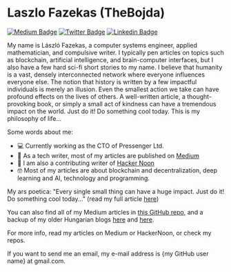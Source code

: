 # Laszlo Fazekas (TheBojda)

[![Medium Badge](https://img.shields.io/badge/Medium-12100E?style=flat-square&logo=Medium&logoColor=white)](https://thebojda.medium.com/)
[![Twitter Badge](https://img.shields.io/badge/-Twitter-00acee?style=flat-square&logo=Twitter&logoColor=white)](https://twitter.com/TheBojda)
[![Linkedin Badge](https://img.shields.io/badge/-LinkedIn-0e76a8?style=flat-square&logo=Linkedin&logoColor=white)](https://www.linkedin.com/in/l%C3%A1szl%C3%B3-fazekas-2429a912/)


My name is László Fazekas, a computer systems engineer, applied mathematician, and compulsive writer. I typically pen articles on topics such as blockchain, artificial intelligence, and brain-computer interfaces, but I also have a few hard sci-fi short stories to my name. I believe that humanity is a vast, densely interconnected network where everyone influences everyone else. The notion that history is written by a few impactful individuals is merely an illusion. Even the smallest action we take can have profound effects on the lives of others. A well-written article, a thought-provoking book, or simply a small act of kindness can have a tremendous impact on the world. Just do it! Do something cool today. This is my philosophy of life...

Some words about me:
- 💻 Currently working as the CTO of Pressenger Ltd.
- 📖 As a tech writer, most of my articles are published on [Medium](https://thebojda.medium.com/)
- 🤖 I am also a contributing writer of [Hacker Noon](https://hackernoon.com/u/thebojda)
- 🤓 Most of my articles are about blockchain and decentralization, deep learning and AI, technology and programming.

My ars poetica: "Every single small thing can have a huge impact. Just do it! Do something cool today…" (read my full article [here](https://medium.com/geekculture/how-to-change-the-world-pocket-guide-for-people-with-a-messiah-complex-dd2d16bb92a))

You can also find all of my Medium articles in [this GitHub repo](https://github.com/TheBojda/my-medium-blog), and a backup of my older Hungarian blogs [here](https://github.com/TheBojda/my-wordpress-blog) and [here](https://github.com/TheBojda/my-gp-blog).

For more info, read my articles on Medium or HackerNoon, or check my repos.

If you want to send me an email, my e-mail address is {my GitHub user name} at gmail.com.
